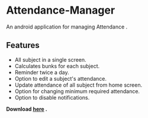# Attendance-Manager
An android application for managing Attendance .

## Features 

- All subject in a single screen.
- Calculates bunks for each subject.
- Reminder twice a day.
- Option to edit a subject's attendance.
- Update attendance of all subject from home screen.
- Option for changing minimum required attendance.
- Option to disable notifications.

**Download [here](https://play.google.com/store/apps/details?id=droid.ravi.mrrobot.AttendanceManager) .**
